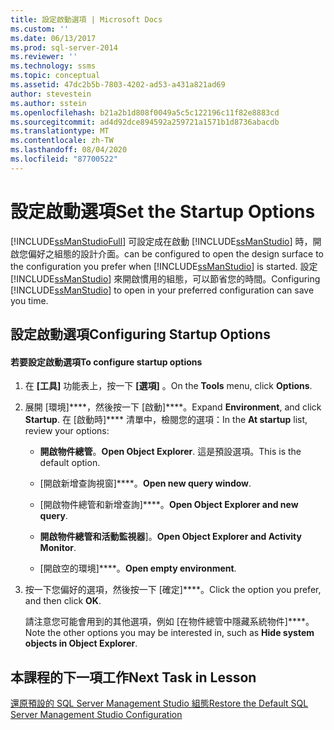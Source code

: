 ```yaml
---
title: 設定啟動選項 | Microsoft Docs
ms.custom: ''
ms.date: 06/13/2017
ms.prod: sql-server-2014
ms.reviewer: ''
ms.technology: ssms
ms.topic: conceptual
ms.assetid: 47dc2b5b-7803-4202-ad53-a431a821ad69
author: stevestein
ms.author: sstein
ms.openlocfilehash: b21a2b1d808f0049a5c5c122196c11f82e8883cd
ms.sourcegitcommit: ad4d92dce894592a259721a1571b1d8736abacdb
ms.translationtype: MT
ms.contentlocale: zh-TW
ms.lasthandoff: 08/04/2020
ms.locfileid: "87700522"
---
```

# <a name="set-the-startup-options"></a><span data-ttu-id="e8838-102">設定啟動選項</span><span class="sxs-lookup"><span data-stu-id="e8838-102">Set the Startup Options</span></span>
  [!INCLUDE[ssManStudioFull](../../includes/ssmanstudiofull-md.md)] <span data-ttu-id="e8838-103">可設定成在啟動 [!INCLUDE[ssManStudio](../../includes/ssmanstudio-md.md)] 時，開啟您偏好之組態的設計介面。</span><span class="sxs-lookup"><span data-stu-id="e8838-103">can be configured to open the design surface to the configuration you prefer when [!INCLUDE[ssManStudio](../../includes/ssmanstudio-md.md)] is started.</span></span> <span data-ttu-id="e8838-104">設定 [!INCLUDE[ssManStudio](../../includes/ssmanstudio-md.md)] 來開啟慣用的組態，可以節省您的時間。</span><span class="sxs-lookup"><span data-stu-id="e8838-104">Configuring [!INCLUDE[ssManStudio](../../includes/ssmanstudio-md.md)] to open in your preferred configuration can save you time.</span></span>  
  
## <a name="configuring-startup-options"></a><span data-ttu-id="e8838-105">設定啟動選項</span><span class="sxs-lookup"><span data-stu-id="e8838-105">Configuring Startup Options</span></span>  
  
#### <a name="to-configure-startup-options"></a><span data-ttu-id="e8838-106">若要設定啟動選項</span><span class="sxs-lookup"><span data-stu-id="e8838-106">To configure startup options</span></span>  
  
1.  <span data-ttu-id="e8838-107">在 **[工具]** 功能表上，按一下 **[選項]** 。</span><span class="sxs-lookup"><span data-stu-id="e8838-107">On the **Tools** menu, click **Options**.</span></span>  
  
2.  <span data-ttu-id="e8838-108">展開 [環境]\*\*\*\*，然後按一下 [啟動]\*\*\*\*。</span><span class="sxs-lookup"><span data-stu-id="e8838-108">Expand **Environment**, and click **Startup**.</span></span> <span data-ttu-id="e8838-109">在 [啟動時]\*\*\*\* 清單中，檢閱您的選項：</span><span class="sxs-lookup"><span data-stu-id="e8838-109">In the **At startup** list, review your options:</span></span>  
  
    -   <span data-ttu-id="e8838-110">**開啟物件總管**。</span><span class="sxs-lookup"><span data-stu-id="e8838-110">**Open Object Explorer**.</span></span> <span data-ttu-id="e8838-111">這是預設選項。</span><span class="sxs-lookup"><span data-stu-id="e8838-111">This is the default option.</span></span>  
  
    -   <span data-ttu-id="e8838-112">[開啟新增查詢視窗]\*\*\*\*。</span><span class="sxs-lookup"><span data-stu-id="e8838-112">**Open new query window**.</span></span>  
  
    -   <span data-ttu-id="e8838-113">[開啟物件總管和新增查詢]\*\*\*\*。</span><span class="sxs-lookup"><span data-stu-id="e8838-113">**Open Object Explorer and new query**.</span></span>  
  
    -   <span data-ttu-id="e8838-114">**開啟物件總管和活動監視器**]。</span><span class="sxs-lookup"><span data-stu-id="e8838-114">**Open Object Explorer and Activity Monitor**.</span></span>  
  
    -   <span data-ttu-id="e8838-115">[開啟空的環境]\*\*\*\*。</span><span class="sxs-lookup"><span data-stu-id="e8838-115">**Open empty environment**.</span></span>  
  
3.  <span data-ttu-id="e8838-116">按一下您偏好的選項，然後按一下 [確定]\*\*\*\*。</span><span class="sxs-lookup"><span data-stu-id="e8838-116">Click the option you prefer, and then click **OK**.</span></span>  
  
     <span data-ttu-id="e8838-117">請注意您可能會用到的其他選項，例如 [在物件總管中隱藏系統物件]\*\*\*\*。</span><span class="sxs-lookup"><span data-stu-id="e8838-117">Note the other options you may be interested in, such as **Hide system objects in Object Explorer**.</span></span>  
  
## <a name="next-task-in-lesson"></a><span data-ttu-id="e8838-118">本課程的下一項工作</span><span class="sxs-lookup"><span data-stu-id="e8838-118">Next Task in Lesson</span></span>  
 [<span data-ttu-id="e8838-119">還原預設的 SQL Server Management Studio 組態</span><span class="sxs-lookup"><span data-stu-id="e8838-119">Restore the Default SQL Server Management Studio Configuration</span></span>](lesson-1-8-restore-the-default-sql-server-management-studio-configuration.md)  
  
  

